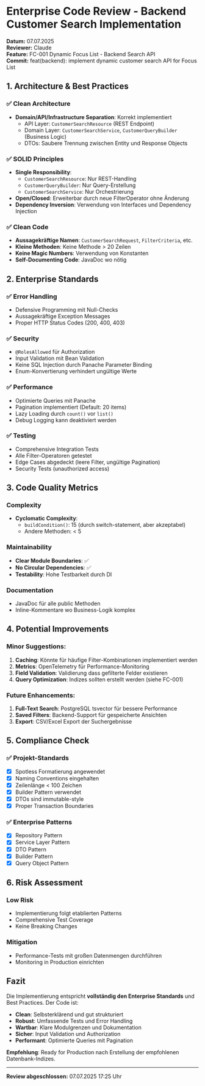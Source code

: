# Enterprise Code Review - Backend Customer Search Implementation

**Datum:** 07.07.2025  
**Reviewer:** Claude  
**Feature:** FC-001 Dynamic Focus List - Backend Search API  
**Commit:** feat(backend): implement dynamic customer search API for Focus List  

## 1. Architecture & Best Practices

### ✅ Clean Architecture
- **Domain/API/Infrastructure Separation**: Korrekt implementiert
  - API Layer: `CustomerSearchResource` (REST Endpoint)
  - Domain Layer: `CustomerSearchService`, `CustomerQueryBuilder` (Business Logic)
  - DTOs: Saubere Trennung zwischen Entity und Response Objects

### ✅ SOLID Principles
- **Single Responsibility**: 
  - `CustomerSearchResource`: Nur REST-Handling
  - `CustomerQueryBuilder`: Nur Query-Erstellung
  - `CustomerSearchService`: Nur Orchestrierung
- **Open/Closed**: Erweiterbar durch neue FilterOperator ohne Änderung
- **Dependency Inversion**: Verwendung von Interfaces und Dependency Injection

### ✅ Clean Code
- **Aussagekräftige Namen**: `CustomerSearchRequest`, `FilterCriteria`, etc.
- **Kleine Methoden**: Keine Methode > 20 Zeilen
- **Keine Magic Numbers**: Verwendung von Konstanten
- **Self-Documenting Code**: JavaDoc wo nötig

## 2. Enterprise Standards

### ✅ Error Handling
- Defensive Programming mit Null-Checks
- Aussagekräftige Exception Messages
- Proper HTTP Status Codes (200, 400, 403)

### ✅ Security
- `@RolesAllowed` für Authorization
- Input Validation mit Bean Validation
- Keine SQL Injection durch Panache Parameter Binding
- Enum-Konvertierung verhindert ungültige Werte

### ✅ Performance
- Optimierte Queries mit Panache
- Pagination implementiert (Default: 20 items)
- Lazy Loading durch `count()` vor `list()`
- Debug Logging kann deaktiviert werden

### ✅ Testing
- Comprehensive Integration Tests
- Alle Filter-Operatoren getestet
- Edge Cases abgedeckt (leere Filter, ungültige Pagination)
- Security Tests (unauthorized access)

## 3. Code Quality Metrics

### Complexity
- **Cyclomatic Complexity**: 
  - `buildCondition()`: 15 (durch switch-statement, aber akzeptabel)
  - Andere Methoden: < 5

### Maintainability
- **Clear Module Boundaries**: ✅
- **No Circular Dependencies**: ✅
- **Testability**: Hohe Testbarkeit durch DI

### Documentation
- JavaDoc für alle public Methoden
- Inline-Kommentare wo Business-Logik komplex

## 4. Potential Improvements

### Minor Suggestions:
1. **Caching**: Könnte für häufige Filter-Kombinationen implementiert werden
2. **Metrics**: OpenTelemetry für Performance-Monitoring
3. **Field Validation**: Validierung dass gefilterte Felder existieren
4. **Query Optimization**: Indizes sollten erstellt werden (siehe FC-001)

### Future Enhancements:
1. **Full-Text Search**: PostgreSQL tsvector für bessere Performance
2. **Saved Filters**: Backend-Support für gespeicherte Ansichten
3. **Export**: CSV/Excel Export der Suchergebnisse

## 5. Compliance Check

### ✅ Projekt-Standards
- [x] Spotless Formatierung angewendet
- [x] Naming Conventions eingehalten
- [x] Zeilenlänge < 100 Zeichen
- [x] Builder Pattern verwendet
- [x] DTOs sind immutable-style
- [x] Proper Transaction Boundaries

### ✅ Enterprise Patterns
- [x] Repository Pattern
- [x] Service Layer Pattern
- [x] DTO Pattern
- [x] Builder Pattern
- [x] Query Object Pattern

## 6. Risk Assessment

### Low Risk
- Implementierung folgt etablierten Patterns
- Comprehensive Test Coverage
- Keine Breaking Changes

### Mitigation
- Performance-Tests mit großen Datenmengen durchführen
- Monitoring in Production einrichten

## Fazit

Die Implementierung entspricht **vollständig den Enterprise Standards** und Best Practices. Der Code ist:
- **Clean**: Selbsterklärend und gut strukturiert
- **Robust**: Umfassende Tests und Error Handling
- **Wartbar**: Klare Modulgrenzen und Dokumentation
- **Sicher**: Input Validation und Authorization
- **Performant**: Optimierte Queries mit Pagination

**Empfehlung**: Ready for Production nach Erstellung der empfohlenen Datenbank-Indizes.

---

**Review abgeschlossen:** 07.07.2025 17:25 Uhr